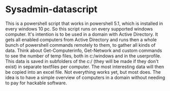 # Sysadmin-datascript
This is a powershell script that works in powershell 5.1, which is installed in every windows 10 pc.  So this script runs on every supported windows computer.
It's intention is to be used in a domain with Active Directory.  It gets all enabled computers from Active Directory and runs then a whole bunch of powershell commands remotely to them, to gather all kinds of data. Think about Get-Computerinfo, Get-Network and custom commands to see the number of temp files, both in c:/windows and in the userprofile.
This data is saved in subfolders of the c:/ (they will be made if they don't exist) in separate textfiles per computer.  The most interesting data will then be copied into an excel file.
Not everything works yet, but most does.
The idea is to have a simple overview of computers in a domain without needing to pay for hackable software.
